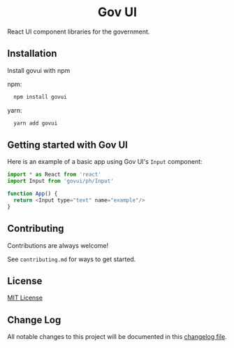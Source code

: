 
<h1 align="center">
Gov UI
</h1>

React UI component libraries for the government.


## Installation

Install govui with npm

npm:

```bash
  npm install govui
```
yarn:

```bash
  yarn add govui
```
    
## Getting started with Gov UI

Here is an example of a basic app using Gov UI's `Input` component:

```javascript
import * as React from 'react'
import Input from 'govui/ph/Input'

function App() {
  return <Input type="text" name="example"/>
}
```


## Contributing

Contributions are always welcome!

See `contributing.md` for ways to get started.


## License

[MIT License](https://github.com/allancolibao/govui/blob/main/LICENSE)


## Change Log

All notable changes to this project will be documented in this [changelog file](https://github.com/allancolibao/govui/blob/main/CHANGELOG.md).